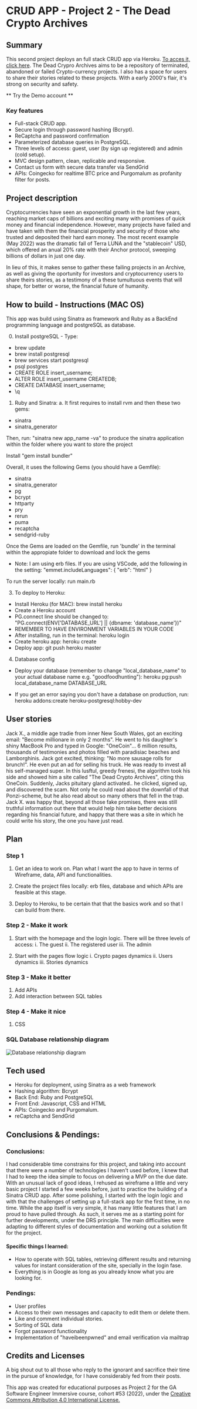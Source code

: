 # CRUD APP - Project 2 - The Dead Crypto Archives

## Summary

This second project deploys an full stack CRUD app via Heroku.
[To acces it, click here](https://deadcryptos.herokuapp.com/). The Dead Crypro Archives aims to be a repository of terminated, abandoned or failed Crypto-currency projects. I also has a space for users to share their stories related to these projects. With a early 2000's flair, it's strong on security and safety.

** Try the Demo account **

### Key features

- Full-stack CRUD app.
- Secure login through password hashing (Bcrypt).
- ReCaptcha and password confirmation
- Parameterized database queries in PostgreSQL.
- Three levels of access: guest, user (by sign up registered) and admin (cold setup).
- MVC design pattern, clean, replicable and responsive.
- Contact us form with secure data transfer via SendGrid
- APIs: Coingecko for realtime BTC price and Purgomalum as profanity filter for posts.

## Project description

Cryptocurrencies have seen an exponential growth in the last few years, reaching market caps of billions and exciting many with promises of quick money and financial independence. However, many projects have failed and have taken with them the financial prosperity and security of those who trusted and deposited their hard earn money. The most recent example (May 2022) was the dramatic fall of Terra LUNA and the "stablecoin" USD, which offered an anual 20% rate with their Anchor protocol, sweeping billions of dollars in just one day.

In lieu of this, it makes sense to gather these failing projects in an Archive, as well as giving the oportunity for investors and cryptocurrency users to share theirs stories, as a testimony of a these tumultuous events that will shape, for better or worse, the financial future of humanity.

## How to build - Instructions (MAC OS)

This app was build using Sinatra as framework and Ruby as a BackEnd programming language and postgreSQL as database.

0. Install postgreSQL - Type:

- brew update
- brew install postgresql
- brew services start postgresql
- psql postgres
- CREATE ROLE insert_username;
- ALTER ROLE insert_username CREATEDB;
- CREATE DATABASE insert_username;
- \q

1. Ruby and Sinatra:
   a. It first requires to install rvm and then these two gems:

- sinatra
- sinatra_generator

Then, run: "sinatra new app_name -va" to produce the sinatra application within the folder where you want to store the project

Install "gem install bundler"

Overall, it uses the following Gems (you should have a Gemfile):

- sinatra
- sinatra_generator
- pg
- bcrypt
- httparty
- pry
- rerun
- puma
- recaptcha
- sendgrid-ruby

Once the Gems are loaded on the Gemfile, run 'bundle' in the terminal within the appropiate folder to download and lock the gems

- Note: I am using erb files. If you are using VSCode, add the following in the setting:
  "emmet.includeLanguages": {
  "erb": "html"
  }

To run the server locally: run main.rb

3. To deploy to Heroku:

- Install Heroku (for MAC): brew install heroku
- Create a Heroku account
- PG.connect line should be changed to:
  "PG.connect(ENV['DATABASE_URL'] || {dbname: 'database_name'})"
- REMEMBER TO HAVE ENVIRONMENT VARIABLES IN YOUR CODE
- After installing, run in the terminal: heroku login
- Create heroku app: heroku create
- Deploy app: git push heroku master

4. Database config

- Deploy your database (remember to change "local_database_name" to your actual database name e.g. "goodfoodhunting"): heroku pg:push local_database_name DATABASE_URL

- If you get an error saying you don't have a database on production, run: heroku addons:create heroku-postgresql:hobby-dev

## User stories

Jack X., a middle age tradie from inner New South Wales, got an exciting email: "Become millionare in only 2 months". He went to his daughter's shiny MacBook Pro and typed in Google: "OneCoin"... 6 million results, thousands of testimonies and photos filled with paradisiac beaches and Lamborghinis. Jack got excited, thinking: "No more sausage rolls for brunch!". He even put an ad for selling his truck. He was ready to invest all his self-managed super.
In this lusftul, greedy frenesi, the algorithm took his side and showed him a site called "The Dead Crypto Archives", citing this OneCoin. Suddenly, Jacks pituitary gland activated.. he clicked, signed up, and discovered the scam. Not only he could read about the downfall of that Ponzi-scheme, but he also read about so many others that fell in the trap. Jack X. was happy that, beyond all those fake promises, there was still truthful information out there that would help him take better decisions regarding his financial future, and happy that there was a site in which he could write his story, the one you have just read.

## Plan

### Step 1

1. Get an idea to work on. Plan what I want the app to have in terms of Wireframe, data, API and functionalities.

2. Create the project files locally: erb files, database and which APIs are feasible at this stage.

3. Deploy to Heroku, to be certain that that the basics work and so that I can build from there.

### Step 2 - Make it work

1. Start with the homepage and the login logic. There will be three levels of access:
   i. The guest
   ii. The registered user
   iii. The admin

2. Start with the pages flow logic
   i. Crypto pages dynamics
   ii. Users dynamics
   iii. Stories dynamics

### Step 3 - Make it better

1. Add APIs
2. Add interaction between SQL tables

### Step 4 - Make it nice

1. CSS

### SQL Database relationship diagram

![Database relationship diagram](/public/images/diagram.png)

## Tech used

- Heroku for deployment, using Sinatra as a web framework
- Hashing algorithm: Bcrypt
- Back End: Ruby and PostgreSQL
- Front End: Javascript, CSS and HTML
- APIs: Coingecko and Purgomalum.
- reCaptcha and SendGrid

## Conclusions & Pendings:

### Conclusions:

I had considerable time constrains for this project, and taking into account that there were a number of technologies I haven't used before, I knew that I had to keep the idea simple to focus on delivering a MVP on the due date. With an unusual lack of good ideas, I rehused as wireframe a little and very basic project I started a few weeks before, just to practice the building of a Sinatra CRUD app. After some polishing, I started with the login logic and with that the challenges of setting up a full-stack app for the first time, in no time. While the app itself is very simple, it has many little features that I am proud to have pulled through. As such, it serves me as a starting point for further developments, under the DRS principle. The main difficulties were adapting to different styles of documentation and working out a solution fit for the project.

#### Specific things I learned:

- How to operate with SQL tables, retrieving different results and returning values for instant consideration of the site, specially in the login fase.
- Everything is in Google as long as you already know what you are looking for.

### Pendings:

- User profiles
- Access to their own messages and capacity to edit them or delete them.
- Like and comment individual stories.
- Sorting of SQL data
- Forgot password functionality
- Implementation of "haveibeenpwned" and email verification via mailtrap

## Credits and Licenses

A big shout out to all those who reply to the ignorant and sacrifice their time in the pursue of knowledge, for I have considerably fed from their posts.

This app was created for educational purposes as Project 2 for the GA Software Engineer Immersive course, cohort #53 (2022), under the <a target="_blank" href="https://creativecommons.org/licenses/by/4.0/">Creative Commons Attribution 4.0 International License.
